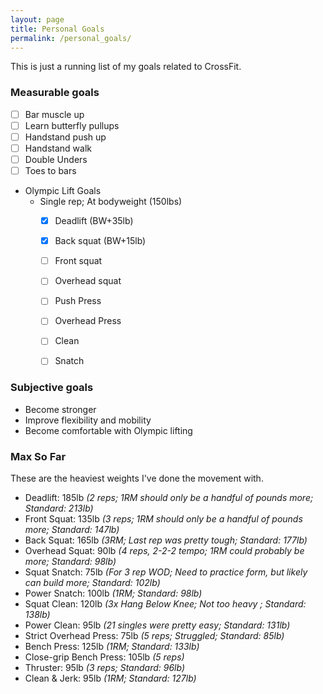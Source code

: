 ```yaml
---
layout: page
title: Personal Goals
permalink: /personal_goals/
---
```


This is just a running list of my goals related to CrossFit.

### Measurable goals
- [ ] Bar muscle up
- [ ] Learn butterfly pullups
- [ ] Handstand push up
- [ ] Handstand walk
- [ ] Double Unders
- [ ] Toes to bars
- Olympic Lift Goals
    - Single rep; At bodyweight (150lbs)
        - [X] Deadlift (BW+35lb)
        - [X] Back squat (BW+15lb)
        - [ ] Front squat
        - [ ] Overhead squat
        - [ ] Push Press
        - [ ] Overhead Press
        - [ ] Clean
        - [ ] Snatch


### Subjective goals
- Become stronger
- Improve flexibility and mobility
- Become comfortable with Olympic lifting


### Max So Far

These are the heaviest weights I've done the movement with.

- Deadlift: 185lb _(2 reps; 1RM should only be a handful of pounds more; Standard: 213lb)_
- Front Squat: 135lb _(3 reps; 1RM should only be a handful of pounds more; Standard: 147lb)_
- Back Squat: 165lb _(3RM; Last rep was pretty tough; Standard: 177lb)_
- Overhead Squat: 90lb _(4 reps, 2-2-2 tempo; 1RM could probably be more; Standard: 98lb)_
- Squat Snatch: 75lb _(For 3 rep WOD; Need to practice form, but likely can build more; Standard: 102lb)_
- Power Snatch: 100lb _(1RM; Standard: 98lb)_
- Squat Clean: 120lb _(3x Hang Below Knee; Not too heavy ; Standard: 138lb)_
- Power Clean: 95lb _(21 singles were pretty easy; Standard: 131lb)_
- Strict Overhead Press: 75lb _(5 reps; Struggled; Standard: 85lb)_
- Bench Press: 125lb _(1RM; Standard: 133lb)_
- Close-grip Bench Press: 105lb _(5 reps)_
- Thruster: 95lb _(3 reps; Standard: 96lb)_
- Clean & Jerk: 95lb _(1RM; Standard: 127lb)_

